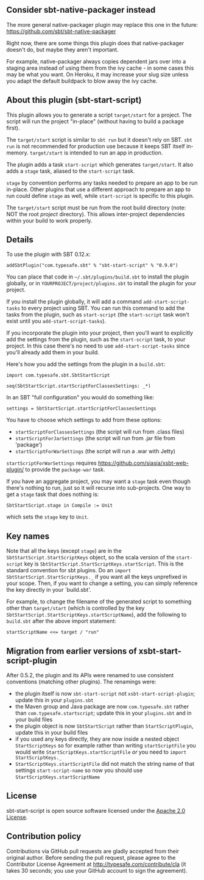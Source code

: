 ## Consider sbt-native-packager instead

The more general native-packager plugin may replace this one in
the future: https://github.com/sbt/sbt-native-packager

Right now, there are some things this plugin does that
native-packager doesn't do, but maybe they aren't important.

For example, native-packager always copies dependent jars over
into a staging area instead of using them from the ivy cache - in
some cases this may be what you want. On Heroku, it may increase
your slug size unless you adapt the default buildpack to blow away
the ivy cache.

## About this plugin (sbt-start-script)

This plugin allows you to generate a script `target/start` for a
project.  The script will run the project "in-place" (without having
to build a package first).

The `target/start` script is similar to `sbt run` but it doesn't rely
on SBT. `sbt run` is not recommended for production use because it
keeps SBT itself in-memory. `target/start` is intended to run an
app in production.

The plugin adds a task `start-script` which generates `target/start`.
It also adds a `stage` task, aliased to the `start-script` task.

`stage` by convention performs any tasks needed to prepare an app to
be run in-place. Other plugins that use a different approach to
prepare an app to run could define `stage` as well, while
`start-script` is specific to this plugin.

The `target/start` script must be run from the root build directory
(note: NOT the root _project_ directory). This allows inter-project
dependencies within your build to work properly.

## Details

To use the plugin with SBT 0.12.x:

    addSbtPlugin("com.typesafe.sbt" % "sbt-start-script" % "0.9.0")

You can place that code in `~/.sbt/plugins/build.sbt` to install the
plugin globally, or in `YOURPROJECT/project/plugins.sbt` to
install the plugin for your project.

If you install the plugin globally, it will add a command
`add-start-script-tasks` to every project using SBT. You can run this
command to add the tasks from the plugin, such as `start-script` (the
`start-script` task won't exist until you `add-start-script-tasks`).

If you incorporate the plugin into your project, then you'll want to
explicitly add the settings from the plugin, such as the
`start-script` task, to your project. In this case there's no need to
use `add-start-script-tasks` since you'll already add them in your
build.

Here's how you add the settings from the plugin in a `build.sbt`:

    import com.typesafe.sbt.SbtStartScript

    seq(SbtStartScript.startScriptForClassesSettings: _*)

In an SBT "full configuration" you would do something like:

    settings = SbtStartScript.startScriptForClassesSettings

You have to choose which settings to add from these options:

 - `startScriptForClassesSettings`  (the script will run from .class files)
 - `startScriptForJarSettings`      (the script will run from .jar file from 'package')
 - `startScriptForWarSettings`      (the script will run a .war with Jetty)

`startScriptForWarSettings` requires
https://github.com/siasia/xsbt-web-plugin/ to provide the
`package-war` task.

If you have an aggregate project, you may want a `stage` task even
though there's nothing to run, just so it will recurse into sub-projects.
One way to get a `stage` task that does nothing is:

    SbtStartScript.stage in Compile := Unit

which sets the `stage` key to `Unit`.

## Key names

Note that all the keys (except `stage`) are in the
`SbtStartScript.StartScriptKeys` object, so the scala version of
the `start-script` key is
`SbtStartScript.StartScriptKeys.startScript`. This is the standard
convention for sbt plugins. Do an `import
SbtStartScript.StartScriptKeys._` if you want all the keys
unprefixed in your scope. Then, if you want to change a setting, you
can simply reference the key directly in your `build.sbt'.

For example, to change the filename of the generated script to 
something other than `target/start` (which is controlled by the
key `SbtStartScript.StartScriptKeys.startScriptName`), add the
following to `build.sbt` after the above import statement:

    startScriptName <<= target / "run"

## Migration from earlier versions of xsbt-start-script-plugin

After 0.5.2, the plugin and its APIs were renamed to use
consistent conventions (matching other plugins). The renamings
were:

 - the plugin itself is now `sbt-start-script` not
   `xsbt-start-script-plugin`; update this in your `plugins.sbt`
 - the Maven group and Java package are now `com.typesafe.sbt`
   rather than `com.typesafe.startscript`; update this in your
   `plugins.sbt` and in your build files
 - the plugin object is now `SbtStartScript` rather than
   `StartScriptPlugin`, update this in your build files
 - if you used any keys directly, they are now inside a nested
   object `StartScriptKeys` so for example rather than writing
   `startScriptFile` you would write
   `StartScriptKeys.startScriptFile` _or_ you need to `import
   StartScriptKeys._`
 - `StartScriptKeys.startScriptFile` did not match the string
   name of that settings `start-script-name` so now you should
   use `StartScriptKeys.startScriptName`

## License

sbt-start-script is open source software licensed under the
[Apache 2.0 License](http://www.apache.org/licenses/LICENSE-2.0.html).

## Contribution policy

Contributions via GitHub pull requests are gladly accepted from
their original author.  Before sending the pull request, please
agree to the Contributor License Agreement at
http://typesafe.com/contribute/cla (it takes 30 seconds; you use
your GitHub account to sign the agreement).
